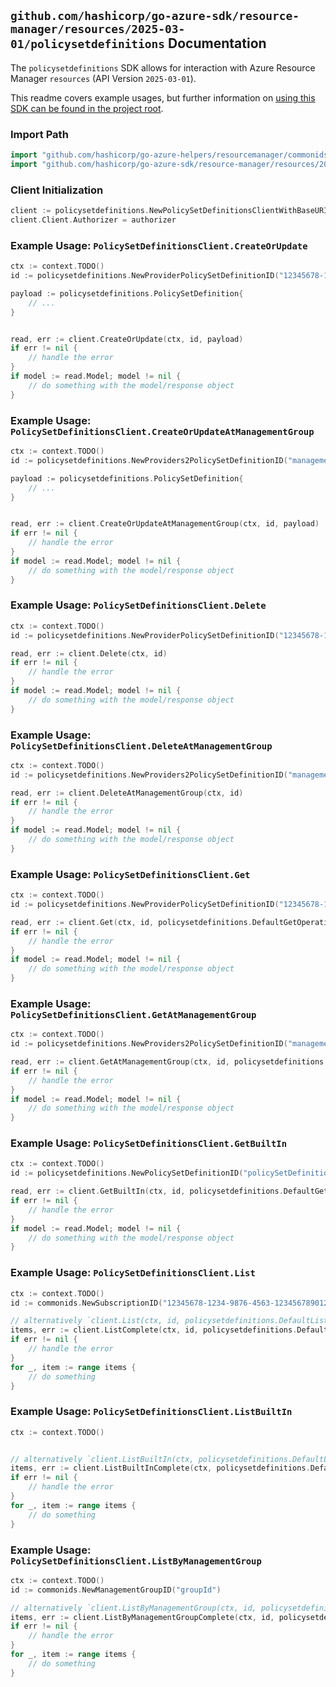 
## `github.com/hashicorp/go-azure-sdk/resource-manager/resources/2025-03-01/policysetdefinitions` Documentation

The `policysetdefinitions` SDK allows for interaction with Azure Resource Manager `resources` (API Version `2025-03-01`).

This readme covers example usages, but further information on [using this SDK can be found in the project root](https://github.com/hashicorp/go-azure-sdk/tree/main/docs).

### Import Path

```go
import "github.com/hashicorp/go-azure-helpers/resourcemanager/commonids"
import "github.com/hashicorp/go-azure-sdk/resource-manager/resources/2025-03-01/policysetdefinitions"
```


### Client Initialization

```go
client := policysetdefinitions.NewPolicySetDefinitionsClientWithBaseURI("https://management.azure.com")
client.Client.Authorizer = authorizer
```


### Example Usage: `PolicySetDefinitionsClient.CreateOrUpdate`

```go
ctx := context.TODO()
id := policysetdefinitions.NewProviderPolicySetDefinitionID("12345678-1234-9876-4563-123456789012", "policySetDefinitionName")

payload := policysetdefinitions.PolicySetDefinition{
	// ...
}


read, err := client.CreateOrUpdate(ctx, id, payload)
if err != nil {
	// handle the error
}
if model := read.Model; model != nil {
	// do something with the model/response object
}
```


### Example Usage: `PolicySetDefinitionsClient.CreateOrUpdateAtManagementGroup`

```go
ctx := context.TODO()
id := policysetdefinitions.NewProviders2PolicySetDefinitionID("managementGroupName", "policySetDefinitionName")

payload := policysetdefinitions.PolicySetDefinition{
	// ...
}


read, err := client.CreateOrUpdateAtManagementGroup(ctx, id, payload)
if err != nil {
	// handle the error
}
if model := read.Model; model != nil {
	// do something with the model/response object
}
```


### Example Usage: `PolicySetDefinitionsClient.Delete`

```go
ctx := context.TODO()
id := policysetdefinitions.NewProviderPolicySetDefinitionID("12345678-1234-9876-4563-123456789012", "policySetDefinitionName")

read, err := client.Delete(ctx, id)
if err != nil {
	// handle the error
}
if model := read.Model; model != nil {
	// do something with the model/response object
}
```


### Example Usage: `PolicySetDefinitionsClient.DeleteAtManagementGroup`

```go
ctx := context.TODO()
id := policysetdefinitions.NewProviders2PolicySetDefinitionID("managementGroupName", "policySetDefinitionName")

read, err := client.DeleteAtManagementGroup(ctx, id)
if err != nil {
	// handle the error
}
if model := read.Model; model != nil {
	// do something with the model/response object
}
```


### Example Usage: `PolicySetDefinitionsClient.Get`

```go
ctx := context.TODO()
id := policysetdefinitions.NewProviderPolicySetDefinitionID("12345678-1234-9876-4563-123456789012", "policySetDefinitionName")

read, err := client.Get(ctx, id, policysetdefinitions.DefaultGetOperationOptions())
if err != nil {
	// handle the error
}
if model := read.Model; model != nil {
	// do something with the model/response object
}
```


### Example Usage: `PolicySetDefinitionsClient.GetAtManagementGroup`

```go
ctx := context.TODO()
id := policysetdefinitions.NewProviders2PolicySetDefinitionID("managementGroupName", "policySetDefinitionName")

read, err := client.GetAtManagementGroup(ctx, id, policysetdefinitions.DefaultGetAtManagementGroupOperationOptions())
if err != nil {
	// handle the error
}
if model := read.Model; model != nil {
	// do something with the model/response object
}
```


### Example Usage: `PolicySetDefinitionsClient.GetBuiltIn`

```go
ctx := context.TODO()
id := policysetdefinitions.NewPolicySetDefinitionID("policySetDefinitionName")

read, err := client.GetBuiltIn(ctx, id, policysetdefinitions.DefaultGetBuiltInOperationOptions())
if err != nil {
	// handle the error
}
if model := read.Model; model != nil {
	// do something with the model/response object
}
```


### Example Usage: `PolicySetDefinitionsClient.List`

```go
ctx := context.TODO()
id := commonids.NewSubscriptionID("12345678-1234-9876-4563-123456789012")

// alternatively `client.List(ctx, id, policysetdefinitions.DefaultListOperationOptions())` can be used to do batched pagination
items, err := client.ListComplete(ctx, id, policysetdefinitions.DefaultListOperationOptions())
if err != nil {
	// handle the error
}
for _, item := range items {
	// do something
}
```


### Example Usage: `PolicySetDefinitionsClient.ListBuiltIn`

```go
ctx := context.TODO()


// alternatively `client.ListBuiltIn(ctx, policysetdefinitions.DefaultListBuiltInOperationOptions())` can be used to do batched pagination
items, err := client.ListBuiltInComplete(ctx, policysetdefinitions.DefaultListBuiltInOperationOptions())
if err != nil {
	// handle the error
}
for _, item := range items {
	// do something
}
```


### Example Usage: `PolicySetDefinitionsClient.ListByManagementGroup`

```go
ctx := context.TODO()
id := commonids.NewManagementGroupID("groupId")

// alternatively `client.ListByManagementGroup(ctx, id, policysetdefinitions.DefaultListByManagementGroupOperationOptions())` can be used to do batched pagination
items, err := client.ListByManagementGroupComplete(ctx, id, policysetdefinitions.DefaultListByManagementGroupOperationOptions())
if err != nil {
	// handle the error
}
for _, item := range items {
	// do something
}
```
